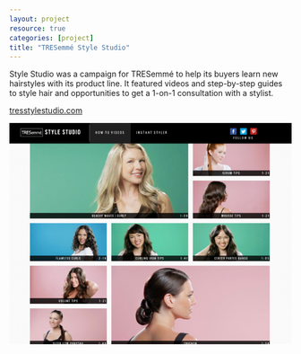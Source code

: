 ```yaml
---
layout: project
resource: true
categories: [project]
title: "TRESemmé Style Studio"
---
```


Style Studio was a campaign for TRESemmé to help its buyers learn new hairstyles
with its product line. It featured videos and step-by-step guides to style hair and
opportunities to get a 1-on-1 consultation with a stylist.

[tresstylestudio.com](http://www.tresstylestudio.com)

![screenshot](01.jpg)